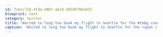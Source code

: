 ```yaml
---
id: 7cbcc728-4fda-40bf-a618-402d6706e023
blueprint: text
category: twitter
title: 'Waited to long too book my flight to Seattle for the #tmbg concert, now airfare is $$$$'
caption: 'Waited to long too book my flight to Seattle for the <span class="hashtag hashtag_local">#<a href="http://tweettemp.darylchymko.ca/?tag=tmbg">tmbg</a> concert, now airfare is $$$$'
---
```

